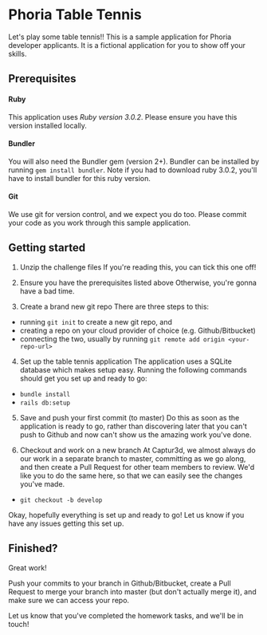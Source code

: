 # Phoria Table Tennis

Let's play some table tennis!!
This is a sample application for Phoria developer applicants. It is a fictional application for you to show off your skills.

## Prerequisites

#### Ruby

This application uses _Ruby version 3.0.2_. Please ensure you have this version installed locally.

#### Bundler

You will also need the Bundler gem (version 2+).
Bundler can be installed by running `gem install bundler`. Note if you had to download ruby 3.0.2, you'll have to install bundler for this ruby version.

#### Git

We use git for version control, and we expect you do too.
Please commit your code as you work through this sample application.

## Getting started

1. Unzip the challenge files
   If you're reading this, you can tick this one off!

2. Ensure you have the prerequisites listed above
   Otherwise, you're gonna have a bad time.

3. Create a brand new git repo
   There are three steps to this:

- running `git init` to create a new git repo, and
- creating a repo on your cloud provider of choice (e.g. Github/Bitbucket)
- connecting the two, usually by running `git remote add origin <your-repo-url>`

4. Set up the table tennis application
   The application uses a SQLite database which makes setup easy.
   Running the following commands should get you set up and ready to go:

- `bundle install`
- `rails db:setup`

5. Save and push your first commit (to master)
   Do this as soon as the application is ready to go, rather than discovering later that you can't push to Github and now can't show us the amazing work you've done.

6. Checkout and work on a new branch
   At Captur3d, we almost always do our work in a separate branch to master, committing as we go along, and then create a Pull Request for other team members to review. We'd like you to do the same here, so that we can easily see the changes you've made.

- `git checkout -b develop`

Okay, hopefully everything is set up and ready to go! Let us know if you have any issues getting this set up.

## Finished?

Great work!

Push your commits to your branch in Github/Bitbucket, create a Pull Request to merge your branch into master (but don't actually merge it), and make sure we can access your repo.

Let us know that you've completed the homework tasks, and we'll be in touch!
